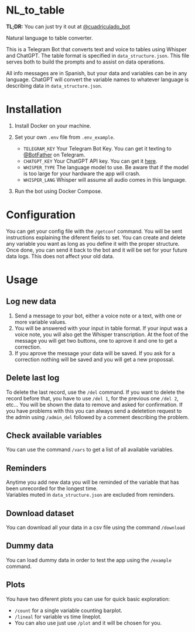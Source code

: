 # NL_to_table
**TL;DR:** You can just try it out at [@cuadriculado_bot](https://t.me/cuadriculado_bot)

Natural language to table converter.

This is a Telegram Bot that converts text and voice to tables using Whisper and ChatGPT. The table format is specified in `data_structure.json`. This file serves both to build the prompts and to assist on data operations.

All info messages are in Spanish, but your data and variables can be in any language. ChatGPT will convert the variable names to whatever language is describing data in `data_structure.json`.

# Installation
1. Install Docker on your machine.
2. Set your own `.env` file from `.env_example`.
      - `TELEGRAM_KEY` Your Telegram Bot Key. You can get it texting to [@BotFather](https://t.me/BotFather) on Telegram.
      - `CHATGPT_KEY` Your ChatGPT API key. You can get it [here](https://platform.openai.com/account/api-keys).
      - `WHISPER_TYPE` The language model to use. Be aware that if the model is too large for your hardware the app will crash.
      - `WHISPER_LANG` Whisper will assume all audio comes in this language. 

3. Run the bot using Docker Compose.

# Configuration
You can get your config file with the `/getconf` command. You will be sent instructions explaining the diferent fields to set. You can create and delete any variable you want as long as you define it with the proper structure. Once done, you can send it back to the bot and it will be set for your future data logs. This does not affect your old data.

# Usage
## Log new data
1. Send a message to your bot, either a voice note or a text, with one or more variable values.
2. You will be answered with your input in table format. If your input was a voice note, you will also get the Whisper transcription. At the foot of the message you will get two buttons, one to aprove it and one to get a correction.
3. If you aprove the message your data will be saved. If you ask for a correction nothing will be saved and you will get a new propossal.

## Delete last log
To delete the last record, use the `/del` command. If you want to delete the record before that, you have to use `/del 1`, for the previous one `/del 2`, etc... You will be shown the data to remove and asked for confirmation.
If you have problems with this you can always send a deletetion request to the admin using `/admin_del` followed by a comment describing the problem.

## Check available variables
You can use the command `/vars` to get a list of all available variables.

## Reminders
Anytime you add new data you will be reminded of the variable that has been unrecorded for the longest time.  
Variables muted in `data_structure.json` are excluded from reminders.

## Download dataset
You can download all your data in a csv file using the command `/download`

## Dummy data
You can load dummy data in order to test the app using the `/example` command.

## Plots
You have two diferent plots you can use for quick basic exploration:
- `/count` for a single variable counting barplot.
- `/lineal` for variable vs time lineplot.
- You can also use just use `/plot` and it will be chosen for you.
